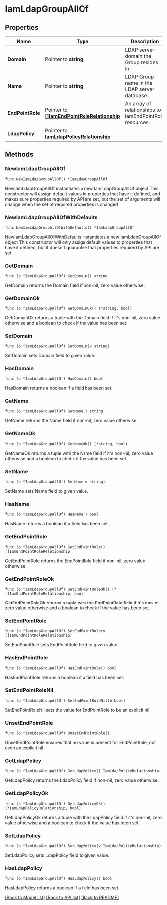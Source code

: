 # IamLdapGroupAllOf

## Properties

Name | Type | Description | Notes
------------ | ------------- | ------------- | -------------
**Domain** | Pointer to **string** | LDAP server domain the Group resides in. | [optional] 
**Name** | Pointer to **string** | LDAP Group name in the LDAP server database. | [optional] 
**EndPointRole** | Pointer to [**[]IamEndPointRoleRelationship**](iam.EndPointRole.Relationship.md) | An array of relationships to iamEndPointRole resources. | [optional] 
**LdapPolicy** | Pointer to [**IamLdapPolicyRelationship**](iam.LdapPolicy.Relationship.md) |  | [optional] 

## Methods

### NewIamLdapGroupAllOf

`func NewIamLdapGroupAllOf() *IamLdapGroupAllOf`

NewIamLdapGroupAllOf instantiates a new IamLdapGroupAllOf object
This constructor will assign default values to properties that have it defined,
and makes sure properties required by API are set, but the set of arguments
will change when the set of required properties is changed

### NewIamLdapGroupAllOfWithDefaults

`func NewIamLdapGroupAllOfWithDefaults() *IamLdapGroupAllOf`

NewIamLdapGroupAllOfWithDefaults instantiates a new IamLdapGroupAllOf object
This constructor will only assign default values to properties that have it defined,
but it doesn't guarantee that properties required by API are set

### GetDomain

`func (o *IamLdapGroupAllOf) GetDomain() string`

GetDomain returns the Domain field if non-nil, zero value otherwise.

### GetDomainOk

`func (o *IamLdapGroupAllOf) GetDomainOk() (*string, bool)`

GetDomainOk returns a tuple with the Domain field if it's non-nil, zero value otherwise
and a boolean to check if the value has been set.

### SetDomain

`func (o *IamLdapGroupAllOf) SetDomain(v string)`

SetDomain sets Domain field to given value.

### HasDomain

`func (o *IamLdapGroupAllOf) HasDomain() bool`

HasDomain returns a boolean if a field has been set.

### GetName

`func (o *IamLdapGroupAllOf) GetName() string`

GetName returns the Name field if non-nil, zero value otherwise.

### GetNameOk

`func (o *IamLdapGroupAllOf) GetNameOk() (*string, bool)`

GetNameOk returns a tuple with the Name field if it's non-nil, zero value otherwise
and a boolean to check if the value has been set.

### SetName

`func (o *IamLdapGroupAllOf) SetName(v string)`

SetName sets Name field to given value.

### HasName

`func (o *IamLdapGroupAllOf) HasName() bool`

HasName returns a boolean if a field has been set.

### GetEndPointRole

`func (o *IamLdapGroupAllOf) GetEndPointRole() []IamEndPointRoleRelationship`

GetEndPointRole returns the EndPointRole field if non-nil, zero value otherwise.

### GetEndPointRoleOk

`func (o *IamLdapGroupAllOf) GetEndPointRoleOk() (*[]IamEndPointRoleRelationship, bool)`

GetEndPointRoleOk returns a tuple with the EndPointRole field if it's non-nil, zero value otherwise
and a boolean to check if the value has been set.

### SetEndPointRole

`func (o *IamLdapGroupAllOf) SetEndPointRole(v []IamEndPointRoleRelationship)`

SetEndPointRole sets EndPointRole field to given value.

### HasEndPointRole

`func (o *IamLdapGroupAllOf) HasEndPointRole() bool`

HasEndPointRole returns a boolean if a field has been set.

### SetEndPointRoleNil

`func (o *IamLdapGroupAllOf) SetEndPointRoleNil(b bool)`

 SetEndPointRoleNil sets the value for EndPointRole to be an explicit nil

### UnsetEndPointRole
`func (o *IamLdapGroupAllOf) UnsetEndPointRole()`

UnsetEndPointRole ensures that no value is present for EndPointRole, not even an explicit nil
### GetLdapPolicy

`func (o *IamLdapGroupAllOf) GetLdapPolicy() IamLdapPolicyRelationship`

GetLdapPolicy returns the LdapPolicy field if non-nil, zero value otherwise.

### GetLdapPolicyOk

`func (o *IamLdapGroupAllOf) GetLdapPolicyOk() (*IamLdapPolicyRelationship, bool)`

GetLdapPolicyOk returns a tuple with the LdapPolicy field if it's non-nil, zero value otherwise
and a boolean to check if the value has been set.

### SetLdapPolicy

`func (o *IamLdapGroupAllOf) SetLdapPolicy(v IamLdapPolicyRelationship)`

SetLdapPolicy sets LdapPolicy field to given value.

### HasLdapPolicy

`func (o *IamLdapGroupAllOf) HasLdapPolicy() bool`

HasLdapPolicy returns a boolean if a field has been set.


[[Back to Model list]](../README.md#documentation-for-models) [[Back to API list]](../README.md#documentation-for-api-endpoints) [[Back to README]](../README.md)


